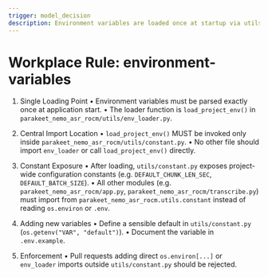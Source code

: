 ```yaml
---
trigger: model_decision
description: Environment variables are loaded once at startup via utils.env_loader.load_project_env (called only in utils.constant), which defines constants. All other modules import these constants from utils.constant rather than reading env vars directly.
---
```


# Workplace Rule: environment-variables

1. Single Loading Point
   • Environment variables must be parsed exactly once at application start.
   • The loader function is `load_project_env()` in `parakeet_nemo_asr_rocm/utils/env_loader.py`.

2. Central Import Location
   • `load_project_env()` MUST be invoked only inside `parakeet_nemo_asr_rocm/utils/constant.py`.
   • No other file should import `env_loader` or call `load_project_env()` directly.

3. Constant Exposure
   • After loading, `utils/constant.py` exposes project-wide configuration constants (e.g. `DEFAULT_CHUNK_LEN_SEC`, `DEFAULT_BATCH_SIZE`).
   • All other modules (e.g. `parakeet_nemo_asr_rocm/app.py`, `parakeet_nemo_asr_rocm/transcribe.py`) must import from `parakeet_nemo_asr_rocm.utils.constant` instead of reading `os.environ` or `.env`.

4. Adding new variables
   • Define a sensible default in `utils/constant.py` (`os.getenv("VAR", "default")`).
   • Document the variable in `.env.example`.

5. Enforcement
   • Pull requests adding direct `os.environ[...]` or `env_loader` imports outside `utils/constant.py` should be rejected.
